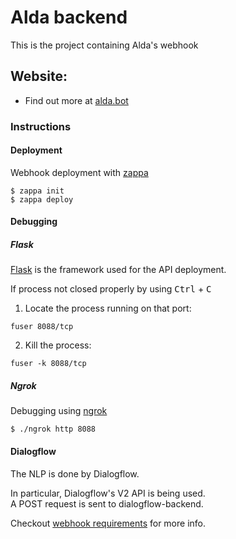 # Alda backend

This is the project containing Alda's webhook

## Website:
* Find out more at [alda.bot](https://alda.bot)

### Instructions
#### Deployment
Webhook deployment with [zappa](https://github.com/Miserlou/Zappa)

```shell
$ zappa init
$ zappa deploy
```

#### Debugging
##### Flask
[Flask](http://flask.pocoo.org/) is the framework used for the API deployment.  

If process not closed properly by using <kbd>Ctrl</kbd> + <kbd>C</kbd>  
1. Locate the process running on that port:
```shell
fuser 8088/tcp
```
2. Kill the process:
```shell
fuser -k 8088/tcp
```

##### Ngrok
Debugging using [ngrok](https://ngrok.com/)

```shell
$ ./ngrok http 8088
```
#### Dialogflow
The NLP is done by Dialogflow.  

In particular, Dialogflow's V2 API is being used.  
A POST request is sent to dialogflow-backend.  

Checkout [webhook requirements](https://dialogflow.com/) for more info.  

